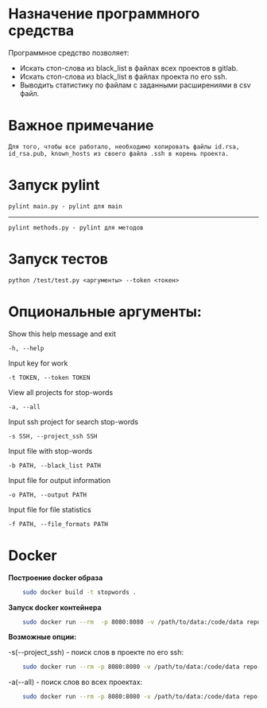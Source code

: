 # Назначение программного средства

Программное средство позволяет:

- Искать стоп-слова из black_list в файлах всех проектов в gitlab.
- Искать стоп-слова из black_list в файлах проекта по его ssh.
- Выводить статистику по файлам с заданными расширениями в csv файл.

# Важное примечание
    
    Для того, чтобы все работало, необходимо копировать файлы id.rsa, id_rsa.pub, known_hosts из своего файла .ssh в корень проекта.

# Запуск pylint

    pylint main.py - pylint для main
---
    pylint methods.py - pylint для методов
# Запуск тестов

    python /test/test.py <аргументы> --token <токен>

# Опциональные аргументы:
Show this help message and exit

    -h, --help

Input key for work

    -t TOKEN, --token TOKEN

View all projects for stop-words

    -a, --all

Input ssh project for search stop-words

    -s SSH, --project_ssh SSH

Input file with stop-words

    -b PATH, --black_list PATH

Input file for output information

    -o PATH, --output PATH

Input file for file statistics

    -f PATH, --file_formats PATH


# Docker
**Построение docker образа**

```bash
	sudo docker build -t stopwords .
```

**Запуск docker контейнера**

```bash
	sudo docker run --rm  -p 8080:8080 -v /path/to/data:/code/data repo-size:1.0 -it stopwords -a -t <token> -b /code/data/black_list.txt -f /code/data/formats.csv -o /code/data/output.txt 
```

**Возможные опции:**

-s(--project_ssh) <ssh> - поиск слов в проекте по его ssh:

```bash
	sudo docker run --rm -p 8080:8080 -v /path/to/data:/code/data repo-size:1.0 -it stopwords -s <ssh> -t <token> -b /code/data/black_list.txt -f /code/data/formats.csv -o /code/data/output.txt 
```

-a(--all) - поиск слов во всех проектах:

```bash
	sudo docker run --rm -p 8080:8080 -v /path/to/data:/code/data repo-size:1.0 -it stopwords -a -t <token> -b /code/data/black_list.txt -f /code/data/formats.csv -o /code/data/output.txt 
```
